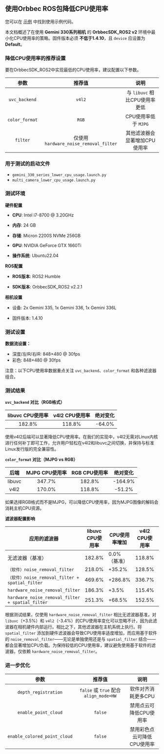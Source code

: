 ## 使用Orbbec ROS包降低CPU使用率

您可以在 [示例](https://github.com/orbbec/OrbbecSDK_ROS2/tree/v2-main/orbbec_camera/examples) 中找到使用示例代码。

本文档概述了在使用 **Gemini 330系列相机** 的 **OrbbecSDK_ROS2 v2** 环境中最小化CPU使用率的策略。固件版本必须 **不低于1.4.10**，且 `device` 应设置为 **Default**。

### 降低CPU使用率的推荐设置

要在OrbbecSDK_ROS2中实现最低的CPU使用率，建议配置以下参数。

|    参数    |             推荐值             |                      说明                      |
| :--------------: | :------------------------------------: | :--------------------------------------------: |
| `uvc_backend` |                `v4l2`                |     与 `libuvc` 相比CPU使用率更低     |
| `color_format` |                `RGB`                |         CPU使用率低于 `MJPG`         |
|    `filter`    | 仅使用 `hardware_noise_removal_filter` | 其他滤波器会显著增加CPU使用率 |

### 用于测试的启动文件

* `gemini_330_series_lower_cpu_usage.launch.py`
* `multi_camera_lower_cpu_usage.launch.py`

### 测试环境

**硬件配置**

* **CPU**: Intel i7-8700 @ 3.20GHz

* **内存**: 24 GB

* **存储**: Micron 2200S NVMe 256GB

* **GPU**: NVIDIA GeForce GTX 1660Ti

* **操作系统**: Ubuntu22.04

**ROS配置**

* **ROS版本**: ROS2 Humble

* **SDK版本**: OrbbecSDK_ROS2 v2.2.1

**相机设置**

* 设备: 2x Gemini 335, 1x Gemini 336, 1x Gemini 336L

* 固件版本: 1.4.10


### 测试设置

**数据流设置：**

* 深度/左IR/右IR: 848×480 @ 30fps
* 彩色: 848×480 @ 30fps

注意：以下CPU使用率数据重点关注 `uvc_backend`、`color_format` 和各种滤波器组合。

### 测试结果

**`uvc_backend` 对比（RGB格式）**

| libuvc CPU使用率 | v4l2 CPU使用率 | 绝对变化 |
| :--------------: | :------------: | :-------------: |
|      182.8%      |     118.8%     |     -64.0%     |

使用v4l2后端可以显著降低CPU使用率。在我们的实现中，v4l2无需对Linux内核进行任何补丁即可工作，允许用户轻松在v4l2和libuvc之间切换，并保持与标准Linux发行版的完全兼容性。

**`color_format` 对比（MJPG vs RGB）**

| 后端 | MJPG CPU使用率 | RGB CPU使用率 | 绝对变化 |
| :-----: | :------------: | :-----------: | :-------------: |
| libuvc |     347.7%     |    182.8%    |     -164.9%     |
|  v4l2  |     170.0%     |    118.8%    |     -51.2%     |

如果选择RGB格式而不是MJPG，可以降低CPU使用率，因为MJPG图像的解码会消耗主机CPU资源。

**滤波器配置影响**

| 应用的滤波器                                       | libuvc CPU使用率 | CPU使用率增加 | v4l2 CPU使用率 | CPU使用率增加 |
| ----------------------------------------------------- | ---------------- | ------------------ | -------------- | ------------------ |
| 无滤波器（基准）                                 | 182.8%           | 0.0%（基准）    | 118.8%         | 0.0%（基准）    |
| `（软件）noise_removal_filter`                    | 218.0%           | +35.2%             | 128.5%         | +9.7%              |
| `（软件）noise_removal_filter + spatial_filter` | 469.6%           | +286.8%            | 336.7%         | +217.9%            |
| `hardware_noise_removal_filter`                     | 186.3%           | +3.5%              | 115.4%         | -3.4%              |
| `hardware_noise_removal_filter + spatial_filter`  | 251.3%           | +68.5%             | 152.5%         | +33.7%             |

根据测试结果，仅使用 `hardware_noise_removal_filter` 相比无滤波器基准，对 `libuvc`（+3.5%）和 `v4l2`（-3.4%）的CPU使用率变化可以忽略不计，因为此滤波器在相机硬件内部运行。相比之下，其他滤波器在主机系统上执行。将 `spatial_filter` 添加到硬件滤波器会导致CPU使用率适度增加，而应用基于软件的 `noise_removal_filter`——无论是单独使用还是与 `spatial_filter` 结合——都会显著增加CPU负载。为保持较低的CPU使用率，建议避免使用基于软件的滤波器，仅依赖 `hardware_noise_removal_filter`。

### 进一步优化

|           参数           |                  推荐值                  |                      说明                      |
| :----------------------------: | :----------------------------------------------: | :---------------------------------------------: |
|     `depth_registration`     | `false` 或 `true` 配合 `align_mode=HW` |      软件对齐消耗更多CPU      |
|     `enable_point_cloud`     |                    `false`                    |     禁用点云可降低CPU使用率     |
| `enable_colored_point_cloud` |                    `false`                    | 禁用彩色点云可降低CPU使用率 |
